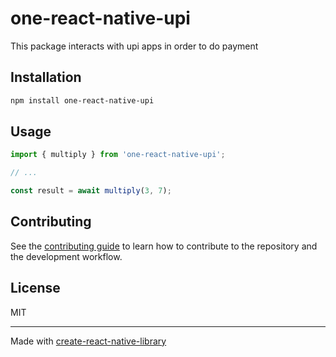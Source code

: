 # one-react-native-upi

This package interacts with upi apps in order to do payment 

## Installation

```sh
npm install one-react-native-upi
```

## Usage

```js
import { multiply } from 'one-react-native-upi';

// ...

const result = await multiply(3, 7);
```

## Contributing

See the [contributing guide](CONTRIBUTING.md) to learn how to contribute to the repository and the development workflow.

## License

MIT

---

Made with [create-react-native-library](https://github.com/callstack/react-native-builder-bob)
